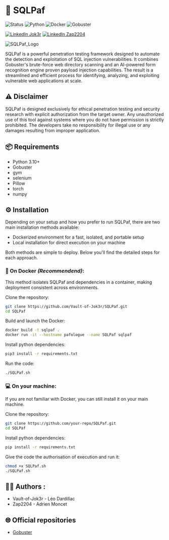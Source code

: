 # 🚀 SQLPaf

![Status](https://img.shields.io/badge/Status-Stable-blue)
![Python](https://img.shields.io/badge/Python-3.10%2B-blue)
![Docker](https://img.shields.io/badge/Docker-Supported-blue)
![Gobuster](https://img.shields.io/badge/Gobuster-Integrated-blue)

[![LinkedIn Jok3r](https://img.shields.io/badge/LinkedIn-Jok3r-purple)](https://www.linkedin.com/in/leo-dardillac/)
[![LinkedIn Zap2204](https://img.shields.io/badge/LinkedIn-Zap2204-purple)](https://www.linkedin.com/in/adrien-moncet/)

![SQLPaf_Logo](https://github.com/user-attachments/assets/360c1632-a9f1-4740-b45b-f4b67027336a)

SQLPaf is a powerful penetration testing framework designed to automate the detection and exploitation of SQL injection vulnerabilities.
It combines Gobuster's brute-force web directory scanning and an AI-powered form recognition engine proven payload injection capabilities. The result is a streamlined and efficient process for identifying, analyzing, and exploiting vulnerable web applications at scale.

## ⚠️ Disclaimer

SQLPaf is designed exclusively for ethical penetration testing and security research with explicit authorization from the target owner.
Any unauthorized use of this tool against systems where you do not have permission is strictly prohibited.
The developers take no responsibility for illegal use or any damages resulting from improper application.

## 📦 Requirements

- Python 3.10+
- Gobuster
- gym
- selenium
- Pillow
- torch
- numpy

## ⚙️ Installation

Depending on your setup and how you prefer to run SQLPaf, there are two main installation methods available:

- Dockerized environment for a fast, isolated, and portable setup
- Local installation for direct execution on your machine

Both methods are simple to deploy. Below you'll find the detailed steps for each approach.

### 🐳 On Docker *(Recommendend)*:

This method isolates SQLPaf and dependencies in a container, making deployment consistent across environments.

Clone the repository:

```bash
git clone https://github.com/Vault-of-Jok3r/SQLPaf.git
cd SQLPaf
```

Build and launch the Docker:

```bash
docker build -t sqlpaf .
docker run -it --hostname pafologue --name SQLPaf sqlpaf
```

Install python dependencies:

```bash
pip3 install -r requirements.txt
```

Run the code:

```bash
./SQLPaf.sh
```

### 💻 On your machine:

If you are not familiar with Docker, you can still install it on your main machine.

Clone the repository:

```bash
git clone https://github.com/your-repo/SQLPaf.git
cd SQLPaf
```

Install python dependencies:

```bash
pip install -r requirements.txt
```

Give the code the authorisation of execution and run it:

```bash
chmod +x SQLPaf.sh
./SQLPaf.sh
```

## 👨‍💻 Authors :
 
- Vault-of-Jok3r - Léo Dardillac
- Zap2204 - Adrien Moncet

## 🌐 Official repositories

- [Gobuster](https://github.com/OJ/gobuster)
